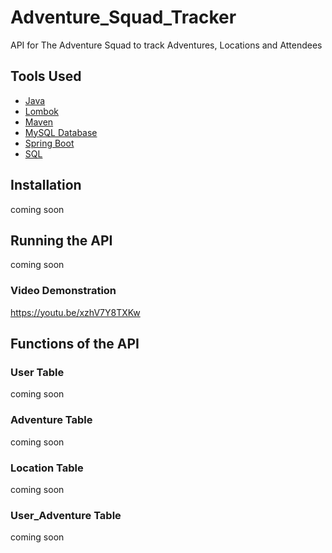 # Adventure_Squad_Tracker
API for The Adventure Squad to track Adventures, Locations and Attendees

## Tools Used

* [Java](https://docs.oracle.com/en/java/javase/16/)
* [Lombok](https://projectlombok.org/)
* [Maven](https://maven.apache.org/)
* [MySQL Database](https://dev.mysql.com/doc/)
* [Spring Boot](https://spring.io/projects/spring-boot)
* [SQL](https://dev.mysql.com/doc/sql-reference.html)


## Installation 

<!--bash
Copy code
git clone https://github.com/your-username/my-simple-api.git
cd my-simple-api
npm install
Usage
To start the API, run the following command: -->
coming soon

## Running the API

coming soon

### Video Demonstration

https://youtu.be/xzhV7Y8TXKw

## Functions of the API

### User Table

coming soon

### Adventure Table

coming soon

### Location Table

coming soon

### User_Adventure Table

coming soon

<!--GET /items: Retrieves a list of all items in the database.
POST /items: Creates a new item in the database.
PUT /items/:id: Updates an existing item in the database.
DELETE /items/:id: Deletes an existing item from the database.
Each request should include the appropriate headers and data (if necessary) in the request body.-->


<!--## License
This project is licensed under the MIT License. See the LICENSE file for more information.-->

